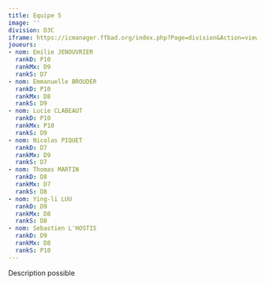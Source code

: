 ```yaml
---
title: Equipe 5
image: ''
division: D3C
iframe: https://icmanager.ffbad.org/index.php?Page=division&Action=view&ID_Division=6046&print=
joueurs:
- nom: Emilie JENOUVRIER
  rankD: P10
  rankMx: D9
  rankS: D7
- nom: Emmanuelle BROUDER
  rankD: P10
  rankMx: D8
  rankS: D9
- nom: Lucie CLABEAUT
  rankD: P10
  rankMx: P10
  rankS: D9
- nom: Nicolas PIQUET
  rankD: D7
  rankMx: D9
  rankS: D7
- nom: Thomas MARTIN
  rankD: D8
  rankMx: D7
  rankS: D8
- nom: Ying-li LUU
  rankD: D9
  rankMx: D8
  rankS: D8
- nom: Sebastien L'HOSTIS
  rankD: D9
  rankMx: D8
  rankS: P10
---
```


Description possible
